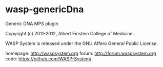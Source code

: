 wasp-genericDna
============

Generic DNA MPS plugin

Copyright (c) 2011-2012, Albert Einstein College of Medicine.

WASP System is released under the GNU Affero General Public License.

homepage: http://waspsystem.org
forum:    http://forum.waspsystem.org
code:	  https://github.com/WASP-System/
